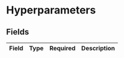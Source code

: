 # Hyperparameters


## Fields

| Field       | Type        | Required    | Description |
| ----------- | ----------- | ----------- | ----------- |